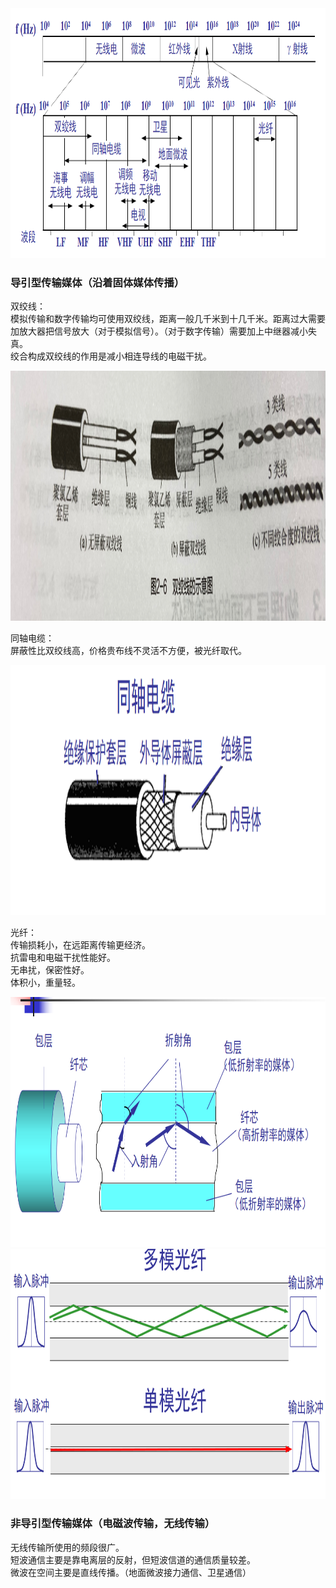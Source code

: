 <img src="./imgs/电信领域使用的电磁波的频谱.png" width="800" height="400"  alt="电信领域使用的电磁波的频谱" >

### 导引型传输媒体（沿着固体媒体传播）

双绞线：  
模拟传输和数字传输均可使用双绞线，距离一般几千米到十几千米。距离过大需要加放大器把信号放大（对于模拟信号）。（对于数字传输）需要加上中继器减小失真。  
绞合构成双绞线的作用是减小相连导线的电磁干扰。  

<img src="./imgs/双绞线示意图.png" width="800" height="400"  alt="双绞线示意图" >

同轴电缆：  
屏蔽性比双绞线高，价格贵布线不灵活不方便，被光纤取代。

<img src="./imgs/同轴电缆示意图.png" width="800" height="400"  alt="同轴电缆示意图" >

光纤：  
传输损耗小，在远距离传输更经济。  
抗雷电和电磁干扰性能好。  
无串扰，保密性好。  
体积小，重量轻。

<img src="./imgs/光线在光纤中的折射.png" width="800" height="400"  alt="光线在光纤中的折射" >

<img src="./imgs/多模光纤和单模光纤的比较.png" width="800" height="400"  alt="多模光纤和单模光纤的比较" >

### 非导引型传输媒体（电磁波传输，无线传输）

无线传输所使用的频段很广。  
短波通信主要是靠电离层的反射，但短波信道的通信质量较差。  
微波在空间主要是直线传播。（地面微波接力通信、卫星通信）  
